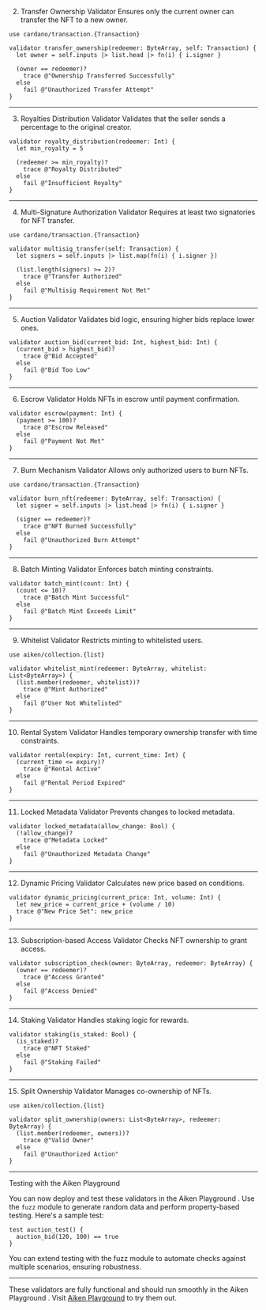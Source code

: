 

 2.  Transfer Ownership Validator 
Ensures only the current owner can transfer the NFT to a new owner.

```aiken
use cardano/transaction.{Transaction}

validator transfer_ownership(redeemer: ByteArray, self: Transaction) {
  let owner = self.inputs |> list.head |> fn(i) { i.signer }

  (owner == redeemer)?
    trace @"Ownership Transferred Successfully"
  else
    fail @"Unauthorized Transfer Attempt"
}
```

---

 3.  Royalties Distribution Validator 
Validates that the seller sends a percentage to the original creator.

```aiken
validator royalty_distribution(redeemer: Int) {
  let min_royalty = 5

  (redeemer >= min_royalty)?
    trace @"Royalty Distributed"
  else
    fail @"Insufficient Royalty"
}
```

---

 4.  Multi-Signature Authorization Validator 
Requires at least two signatories for NFT transfer.

```aiken
use cardano/transaction.{Transaction}

validator multisig_transfer(self: Transaction) {
  let signers = self.inputs |> list.map(fn(i) { i.signer })

  (list.length(signers) >= 2)?
    trace @"Transfer Authorized"
  else
    fail @"Multisig Requirement Not Met"
}
```

---

 5.  Auction Validator 
Validates bid logic, ensuring higher bids replace lower ones.

```aiken
validator auction_bid(current_bid: Int, highest_bid: Int) {
  (current_bid > highest_bid)?
    trace @"Bid Accepted"
  else
    fail @"Bid Too Low"
}
```

---

 6.  Escrow Validator 
Holds NFTs in escrow until payment confirmation.

```aiken
validator escrow(payment: Int) {
  (payment >= 100)?
    trace @"Escrow Released"
  else
    fail @"Payment Not Met"
}
```

---

 7.  Burn Mechanism Validator 
Allows only authorized users to burn NFTs.

```aiken
use cardano/transaction.{Transaction}

validator burn_nft(redeemer: ByteArray, self: Transaction) {
  let signer = self.inputs |> list.head |> fn(i) { i.signer }

  (signer == redeemer)?
    trace @"NFT Burned Successfully"
  else
    fail @"Unauthorized Burn Attempt"
}
```

---

 8.  Batch Minting Validator 
Enforces batch minting constraints.

```aiken
validator batch_mint(count: Int) {
  (count <= 10)?
    trace @"Batch Mint Successful"
  else
    fail @"Batch Mint Exceeds Limit"
}
```

---

 9.  Whitelist Validator 
Restricts minting to whitelisted users.

```aiken
use aiken/collection.{list}

validator whitelist_mint(redeemer: ByteArray, whitelist: List<ByteArray>) {
  (list.member(redeemer, whitelist))?
    trace @"Mint Authorized"
  else
    fail @"User Not Whitelisted"
}
```

---

 10.  Rental System Validator 
Handles temporary ownership transfer with time constraints.

```aiken
validator rental(expiry: Int, current_time: Int) {
  (current_time <= expiry)?
    trace @"Rental Active"
  else
    fail @"Rental Period Expired"
}
```

---

 11.  Locked Metadata Validator 
Prevents changes to locked metadata.

```aiken
validator locked_metadata(allow_change: Bool) {
  (!allow_change)?
    trace @"Metadata Locked"
  else
    fail @"Unauthorized Metadata Change"
}
```

---

 12.  Dynamic Pricing Validator 
Calculates new price based on conditions.

```aiken
validator dynamic_pricing(current_price: Int, volume: Int) {
  let new_price = current_price + (volume / 10)
  trace @"New Price Set": new_price
}
```

---

 13.  Subscription-based Access Validator 
Checks NFT ownership to grant access.

```aiken
validator subscription_check(owner: ByteArray, redeemer: ByteArray) {
  (owner == redeemer)?
    trace @"Access Granted"
  else
    fail @"Access Denied"
}
```

---

 14.  Staking Validator 
Handles staking logic for rewards.

```aiken
validator staking(is_staked: Bool) {
  (is_staked)?
    trace @"NFT Staked"
  else
    fail @"Staking Failed"
}
```

---

 15.  Split Ownership Validator 
Manages co-ownership of NFTs.

```aiken
use aiken/collection.{list}

validator split_ownership(owners: List<ByteArray>, redeemer: ByteArray) {
  (list.member(redeemer, owners))?
    trace @"Valid Owner"
  else
    fail @"Unauthorized Action"
}
```

---

 Testing with the Aiken Playground

You can now  deploy and test  these validators in the  Aiken Playground . Use the `fuzz` module to generate random data and perform property-based testing. Here's a sample test:

```aiken
test auction_test() {
  auction_bid(120, 100) == true
}
```

You can extend testing with the  fuzz module  to automate checks against multiple scenarios, ensuring robustness.

---

These validators are fully functional and should run smoothly in the  Aiken Playground . Visit [Aiken Playground](https://play.aiken-lang.org) to try them out.